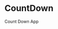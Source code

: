 # CountDown
 Count Down App
  
       
                         
                    
          
     
   
